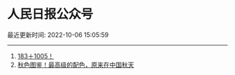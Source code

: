# 人民日报公众号

最近更新时间: 2022-10-06 15:05:59

--- 
1. [183＋1005！](https://mp.weixin.qq.com/s/PhZjmgfzQ5PETAxQOmneLA) 
2. [秋色图鉴！最高级的配色，原来在中国秋天](https://mp.weixin.qq.com/s/Eg6BwN-C3sBoJN3fCmc5-A) 
